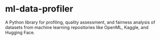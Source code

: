 # ml-data-profiler
A Python library for profiling, quality assessment, and fairness analysis of datasets from machine learning repositories like OpenML, Kaggle, and Hugging Face.
